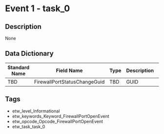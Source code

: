 # Event 1 - task_0

## Description
None

## Data Dictionary
|Standard Name|Field Name|Type|Description|Sample Value|
|---|---|---|---|---|
|TBD|FirewallPortStatusChangeGuid|TBD|GUID|None|None|

## Tags
* etw_level_Informational
* etw_keywords_Keyword_FirewallPortOpenEvent
* etw_opcode_Opcode_FirewallPortOpenEvent
* etw_task_task_0